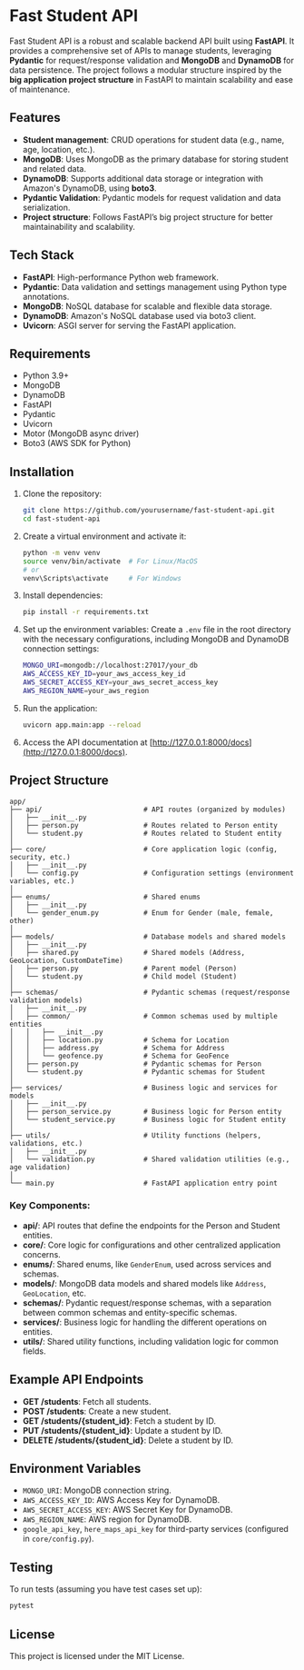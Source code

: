 
# Fast Student API

Fast Student API is a robust and scalable backend API built using **FastAPI**. It provides a comprehensive set of APIs to manage students, leveraging **Pydantic** for request/response validation and **MongoDB** and **DynamoDB** for data persistence. The project follows a modular structure inspired by the **big application project structure** in FastAPI to maintain scalability and ease of maintenance.

## Features

- **Student management**: CRUD operations for student data (e.g., name, age, location, etc.).
- **MongoDB**: Uses MongoDB as the primary database for storing student and related data.
- **DynamoDB**: Supports additional data storage or integration with Amazon's DynamoDB, using **boto3**.
- **Pydantic Validation**: Pydantic models for request validation and data serialization.
- **Project structure**: Follows FastAPI’s big project structure for better maintainability and scalability.

## Tech Stack

- **FastAPI**: High-performance Python web framework.
- **Pydantic**: Data validation and settings management using Python type annotations.
- **MongoDB**: NoSQL database for scalable and flexible data storage.
- **DynamoDB**: Amazon's NoSQL database used via boto3 client.
- **Uvicorn**: ASGI server for serving the FastAPI application.

## Requirements

- Python 3.9+
- MongoDB
- DynamoDB
- FastAPI
- Pydantic
- Uvicorn
- Motor (MongoDB async driver)
- Boto3 (AWS SDK for Python)

## Installation

1. Clone the repository:
   ```bash
   git clone https://github.com/yourusername/fast-student-api.git
   cd fast-student-api
   ```

2. Create a virtual environment and activate it:
   ```bash
   python -m venv venv
   source venv/bin/activate  # For Linux/MacOS
   # or
   venv\Scripts\activate     # For Windows
   ```

3. Install dependencies:
   ```bash
   pip install -r requirements.txt
   ```

4. Set up the environment variables:
   Create a `.env` file in the root directory with the necessary configurations, including MongoDB and DynamoDB connection settings:
   ```bash
   MONGO_URI=mongodb://localhost:27017/your_db
   AWS_ACCESS_KEY_ID=your_aws_access_key_id
   AWS_SECRET_ACCESS_KEY=your_aws_secret_access_key
   AWS_REGION_NAME=your_aws_region
   ```

5. Run the application:
   ```bash
   uvicorn app.main:app --reload
   ```

6. Access the API documentation at [http://127.0.0.1:8000/docs](http://127.0.0.1:8000/docs).

## Project Structure

```
app/
├── api/                         # API routes (organized by modules)
│   ├── __init__.py
│   ├── person.py                # Routes related to Person entity
│   └── student.py               # Routes related to Student entity
│
├── core/                        # Core application logic (config, security, etc.)
│   ├── __init__.py
│   └── config.py                # Configuration settings (environment variables, etc.)
│
├── enums/                       # Shared enums
│   ├── __init__.py
│   └── gender_enum.py           # Enum for Gender (male, female, other)
│
├── models/                      # Database models and shared models
│   ├── __init__.py
│   ├── shared.py                # Shared models (Address, GeoLocation, CustomDateTime)
│   ├── person.py                # Parent model (Person)
│   └── student.py               # Child model (Student)
│
├── schemas/                     # Pydantic schemas (request/response validation models)
│   ├── __init__.py
│   ├── common/                  # Common schemas used by multiple entities
│   │   ├── __init__.py
│   │   ├── location.py          # Schema for Location
│   │   ├── address.py           # Schema for Address
│   │   └── geofence.py          # Schema for GeoFence
│   ├── person.py                # Pydantic schemas for Person
│   └── student.py               # Pydantic schemas for Student
│
├── services/                    # Business logic and services for models
│   ├── __init__.py
│   ├── person_service.py        # Business logic for Person entity
│   └── student_service.py       # Business logic for Student entity
│
├── utils/                       # Utility functions (helpers, validations, etc.)
│   ├── __init__.py
│   └── validation.py            # Shared validation utilities (e.g., age validation)
│
└── main.py                      # FastAPI application entry point
```

### Key Components:

- **api/**: API routes that define the endpoints for the Person and Student entities.
- **core/**: Core logic for configurations and other centralized application concerns.
- **enums/**: Shared enums, like `GenderEnum`, used across services and schemas.
- **models/**: MongoDB data models and shared models like `Address`, `GeoLocation`, etc.
- **schemas/**: Pydantic request/response schemas, with a separation between common schemas and entity-specific schemas.
- **services/**: Business logic for handling the different operations on entities.
- **utils/**: Shared utility functions, including validation logic for common fields.

## Example API Endpoints

- **GET /students**: Fetch all students.
- **POST /students**: Create a new student.
- **GET /students/{student_id}**: Fetch a student by ID.
- **PUT /students/{student_id}**: Update a student by ID.
- **DELETE /students/{student_id}**: Delete a student by ID.

## Environment Variables

- `MONGO_URI`: MongoDB connection string.
- `AWS_ACCESS_KEY_ID`: AWS Access Key for DynamoDB.
- `AWS_SECRET_ACCESS_KEY`: AWS Secret Key for DynamoDB.
- `AWS_REGION_NAME`: AWS region for DynamoDB.
- `google_api_key`, `here_maps_api_key` for third-party services (configured in `core/config.py`).

## Testing

To run tests (assuming you have test cases set up):
```bash
pytest
```

## License

This project is licensed under the MIT License.
